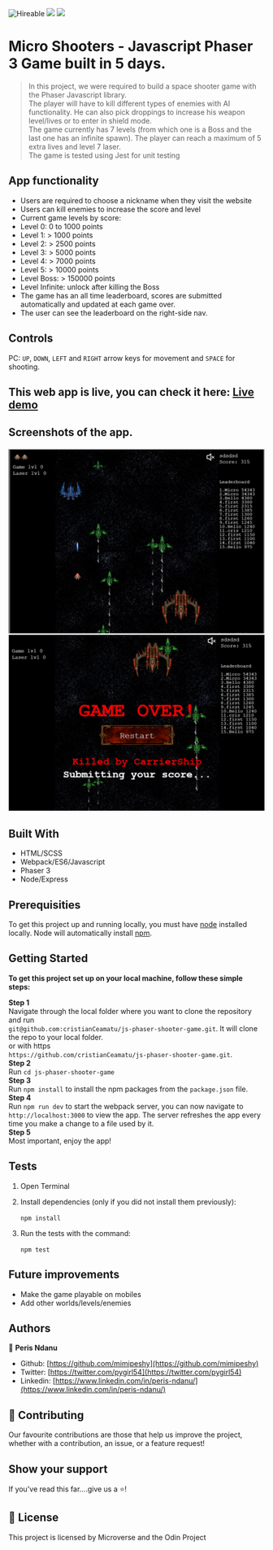 ![Hireable](https://img.shields.io/badge/Hireable-yes-success) ![](https://img.shields.io/badge/Mobile--responsive-yes-green) ![](https://img.shields.io/badge/-Microverse%20projects-blueviolet)

# Micro Shooters - Javascript Phaser 3 Game built in 5 days.

> In this project, we were required to build a space shooter game with the Phaser Javascript library.
> <br>
> The player will have to kill different types of enemies with AI functionality. He can also pick droppings to increase his weapon level/lives or to enter in shield mode.
> <br>
> The game currently has 7 levels (from which one is a Boss and the last one has an infinite spawn). The player can reach a maximum of 5 extra lives and level 7 laser.
> <br>
> The game is tested using Jest for unit testing



## App functionality

- Users are required to choose a nickname when they visit the website
- Users can kill enemies to increase the score and level
- Current game levels by score:
 - Level 0: 0 to 1000 points
 - Level 1: > 1000 points
 - Level 2: > 2500 points
 - Level 3: > 5000 points
 - Level 4: > 7000 points
 - Level 5: > 10000 points
 - Level Boss: > 150000 points
 - Level Infinite: unlock after killing the Boss
- The game has an all time leaderboard, scores are submitted automatically and updated at each game over.
- The user can see the leaderboard on the right-side nav.

## Controls

PC: `UP`, `DOWN`, `LEFT` and `RIGHT` arrow keys for movement and `SPACE` for shooting.

## This web app is live, you can check it here: [Live demo](https://js-phaser-shooter-game.herokuapp.com/)

## Screenshots of the app.

![image](readme-assets/app-screenshot.png)
![image](readme-assets/app-screenshot1.png)

## Built With

- HTML/SCSS
- Webpack/ES6/Javascript
- Phaser 3
- Node/Express

## Prerequisities

To get this project up and running locally, you must have [node](https://nodejs.org/en/) installed locally. Node will automatically install [npm](https://www.npmjs.com/).

## Getting Started

**To get this project set up on your local machine, follow these simple steps:**

**Step 1**<br>
Navigate through the local folder where you want to clone the repository and run<br>
`git@github.com:cristianCeamatu/js-phaser-shooter-game.git`. It will clone the repo to your local folder.<br>
or with https<br>
`https://github.com/cristianCeamatu/js-phaser-shooter-game.git`.<br>
**Step 2**<br>
Run `cd js-phaser-shooter-game`<br>
**Step 3**<br>
Run `npm install` to install the npm packages from the `package.json` file.<br>
**Step 4**<br>
Run `npm run dev` to start the webpack server, you can now navigate to `http://localhost:3000` to view the app. The server refreshes the app every time you make a change to a file used by it.<br>
**Step 5**<br>
Most important, enjoy the app!<br>

## Tests

1. Open Terminal

2. Install dependencies (only if you did not install them previously):

   `npm install`

3. Run the tests with the command:

   `npm test`

## Future improvements
- Make the game playable on mobiles
- Add other worlds/levels/enemies

## Authors

👤 **Peris Ndanu**

- Github: [https://github.com/mimipeshy](https://github.com/mimipeshy)
- Twitter: [https://twitter.com/pygirl54](https://twitter.com/pygirl54)
- Linkedin: [https://www.linkedin.com/in/peris-ndanu/](https://www.linkedin.com/in/peris-ndanu/)

## 🤝 Contributing

Our favourite contributions are those that help us improve the project, whether with a contribution, an issue, or a feature request!

## Show your support

If you've read this far....give us a ⭐️!

## 📝 License

This project is licensed by Microverse and the Odin Project
